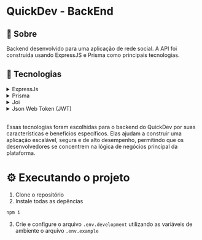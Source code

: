 # QuickDev - BackEnd


## 📌 Sobre 

Backend desenvolvido para uma aplicação de rede social. A API foi construida usando ExpressJS e Prisma como principais tecnologias.

## 🚀 Tecnologias

<details>
  O ExpressJs é um framework web rápido e minimalista para o Node.js. Ele é amplamente utilizado na construção de aplicativos web e fornece uma abordagem simplificada para lidar com rotas, middleware e solicitações HTTP. O ExpressJs foi escolhido para este projeto devido à sua simplicidade, desempenho e grande quantidade de recursos disponíveis.
  <summary>ExpressJs<summary>
</details>

<details>
  O Prisma é uma ferramenta de ORM (Object-Relational Mapping) moderna e poderosa que simplifica a interação com o banco de dados. Ele oferece suporte a vários bancos de dados populares e fornece uma API amigável para consultar e manipular dados. O Prisma foi escolhido como a tecnologia de persistência de dados para o QuickDev devido à sua facilidade de uso, desempenho e segurança.
  <summary>Prisma</summary>
</details>

<details>
  Joi é uma biblioteca de validação de dados para JavaScript. Ela permite definir esquemas de validação detalhados para validar e converter dados recebidos na API. O Joi facilita a validação dos dados de entrada e garante que os dados estejam no formato correto antes de serem processados pelo backend.
  <summary>Joi</summary>
</details>

<details>
  Json Web Token é um padrão aberto para a criação de tokens de acesso seguro e compactos. Ele é comumente usado para autenticação e autorização em aplicativos web e APIs. No QuickDev, o JWT é utilizado para gerar tokens de acesso e permitir que os usuários autenticados realizem ações específicas na plataforma.
  <summary>Json Web Token (JWT)</summary>
</details>

<br>

Essas tecnologias foram escolhidas para o backend do QuickDev por suas características e benefícios específicos. Elas ajudam a construir uma aplicação escalável, segura e de alto desempenho, permitindo que os desenvolvedores se concentrem na lógica de negócios principal da plataforma.


# ⚙ Executando o projeto

1. Clone o repositório
2. Instale todas as depências

```bash
npm i 
```

3. Crie e configure o arquivo `.env.development` utilizando as variáveis de ambiente o arquivo `.env.example` 




